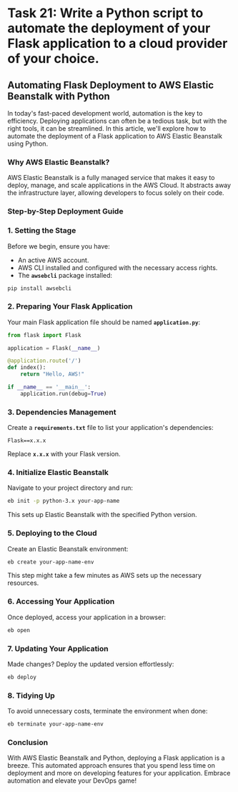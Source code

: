 # Task 21: Write a Python script to automate the deployment of your Flask application to a cloud provider of your choice.

## **Automating Flask Deployment to AWS Elastic Beanstalk with Python**

In today's fast-paced development world, automation is the key to efficiency. Deploying applications can often be a tedious task, but with the right tools, it can be streamlined. In this article, we'll explore how to automate the deployment of a Flask application to AWS Elastic Beanstalk using Python.

### **Why AWS Elastic Beanstalk?**

AWS Elastic Beanstalk is a fully managed service that makes it easy to deploy, manage, and scale applications in the AWS Cloud. It abstracts away the infrastructure layer, allowing developers to focus solely on their code.

### **Step-by-Step Deployment Guide**

### **1. Setting the Stage**

Before we begin, ensure you have:

- An active AWS account.
- AWS CLI installed and configured with the necessary access rights.
- The **`awsebcli`** package installed:

```bash
pip install awsebcli
```

### **2. Preparing Your Flask Application**

Your main Flask application file should be named **`application.py`**:

```python
from flask import Flask

application = Flask(__name__)

@application.route('/')
def index():
    return "Hello, AWS!"

if __name__ == '__main__':
    application.run(debug=True)
```

### **3. Dependencies Management**

Create a **`requirements.txt`** file to list your application's dependencies:

```
Flask==x.x.x
```

Replace **`x.x.x`** with your Flask version.

### **4. Initialize Elastic Beanstalk**

Navigate to your project directory and run:

```bash
eb init -p python-3.x your-app-name
```

This sets up Elastic Beanstalk with the specified Python version.

### **5. Deploying to the Cloud**

Create an Elastic Beanstalk environment:

```bash
eb create your-app-name-env
```

This step might take a few minutes as AWS sets up the necessary resources.

### **6. Accessing Your Application**

Once deployed, access your application in a browser:

```bash
eb open
```

### **7. Updating Your Application**

Made changes? Deploy the updated version effortlessly:

```bash
eb deploy
```

### **8. Tidying Up**

To avoid unnecessary costs, terminate the environment when done:

```bash
eb terminate your-app-name-env
```

### **Conclusion**

With AWS Elastic Beanstalk and Python, deploying a Flask application is a breeze. This automated approach ensures that you spend less time on deployment and more on developing features for your application. Embrace automation and elevate your DevOps game!